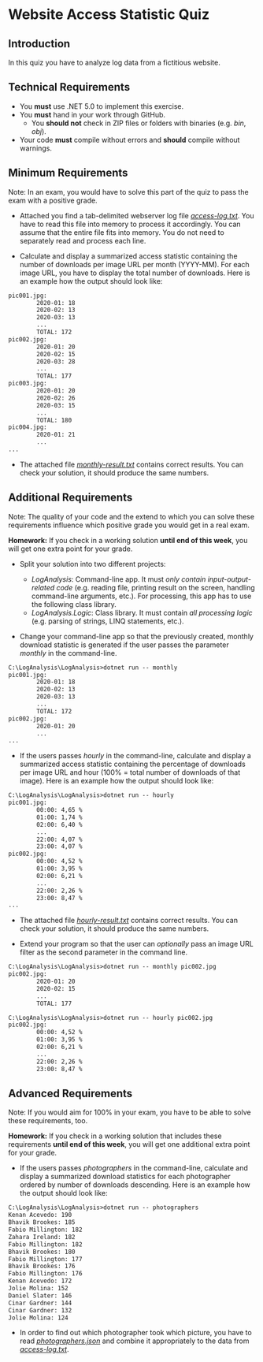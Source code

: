 # Website Access Statistic Quiz

## Introduction

In this quiz you have to analyze log data from a fictitious website.

## Technical Requirements

* You **must** use .NET 5.0 to implement this exercise.
* You **must** hand in your work through GitHub.
  * You **should not** check in ZIP files or folders with binaries (e.g. *bin*, *obj*).
* Your code **must** compile without errors and **should** compile without warnings.

## Minimum Requirements

Note: In an exam, you would have to solve this part of the quiz to pass the exam with a positive grade.

* Attached you find a tab-delimited webserver log file [*access-log.txt*](access-log.txt). You have to read this file into memory to process it accordingly. You can assume that the entire file fits into memory. You do not need to separately read and process each line.

* Calculate and display a summarized access statistic containing the number of downloads per image URL per month (YYYY-MM). For each image URL, you have to display the total number of downloads. Here is an example how the output should look like:

```txt
pic001.jpg:
        2020-01: 18
        2020-02: 13
        2020-03: 13
        ...
        TOTAL: 172
pic002.jpg:
        2020-01: 20
        2020-02: 15
        2020-03: 28
        ...
        TOTAL: 177
pic003.jpg:
        2020-01: 20
        2020-02: 26
        2020-03: 15
        ...
        TOTAL: 180
pic004.jpg:
        2020-01: 21
        ...
...
```

* The attached file [*monthly-result.txt*](monthly-result.txt) contains correct results. You can check your solution, it should produce the same numbers.

## Additional Requirements

Note: The quality of your code and the extend to which you can solve these requirements influence which positive grade you would get in a real exam.

**Homework:** If you check in a working solution **until end of this week**, you will get one extra point for your grade.

* Split your solution into two different projects:
  * *LogAnalysis*: Command-line app. It must *only contain input-output-related code* (e.g. reading file, printing result on the screen, handling command-line arguments, etc.). For processing, this app has to use the following class library.
  * *LogAnalysis.Logic*: Class library. It must contain *all processing logic* (e.g. parsing of strings, LINQ statements, etc.).

* Change your command-line app so that the previously created, monthly download statistic is generated if the user passes the parameter *monthly* in the command-line.

```txt
C:\LogAnalysis\LogAnalysis>dotnet run -- monthly
pic001.jpg:
        2020-01: 18
        2020-02: 13
        2020-03: 13
        ...
        TOTAL: 172
pic002.jpg:
        2020-01: 20
        ...
...
```

* If the users passes *hourly* in the command-line, calculate and display a summarized access statistic containing the percentage of downloads per image URL and hour (100% = total number of downloads of that image). Here is an example how the output should look like:

```txt
C:\LogAnalysis\LogAnalysis>dotnet run -- hourly
pic001.jpg:
        00:00: 4,65 %
        01:00: 1,74 %
        02:00: 6,40 %
        ...
        22:00: 4,07 %
        23:00: 4,07 %
pic002.jpg:
        00:00: 4,52 %
        01:00: 3,95 %
        02:00: 6,21 %
        ...
        22:00: 2,26 %
        23:00: 8,47 %
...
```

* The attached file [*hourly-result.txt*](hourly-result.txt) contains correct results. You can check your solution, it should produce the same numbers.

* Extend your program so that the user can *optionally* pass an image URL filter as the second parameter in the command line.

```txt
C:\LogAnalysis\LogAnalysis>dotnet run -- monthly pic002.jpg
pic002.jpg:
        2020-01: 20
        2020-02: 15
        ...
        TOTAL: 177

C:\LogAnalysis\LogAnalysis>dotnet run -- hourly pic002.jpg
pic002.jpg:
        00:00: 4,52 %
        01:00: 3,95 %
        02:00: 6,21 %
        ...
        22:00: 2,26 %
        23:00: 8,47 %
```

## Advanced Requirements

Note: If you would aim for 100% in your exam, you have to be able to solve these requirements, too.

**Homework:** If you check in a working solution that includes these requirements **until end of this week**, you will get one additional extra point for your grade.

* If the users passes *photographers* in the command-line, calculate and display a summarized download statistics for each photographer ordered by number of downloads descending. Here is an example how the output should look like:

```txt
C:\LogAnalysis\LogAnalysis>dotnet run -- photographers
Kenan Acevedo: 190
Bhavik Brookes: 185
Fabio Millington: 182
Zahara Ireland: 182
Fabio Millington: 182
Bhavik Brookes: 180
Fabio Millington: 177
Bhavik Brookes: 176
Fabio Millington: 176
Kenan Acevedo: 172
Jolie Molina: 152
Daniel Slater: 146
Cinar Gardner: 144
Cinar Gardner: 132
Jolie Molina: 124
```

* In order to find out which photographer took which picture, you have to read [*photographers.json*](photographers.json) and combine it appropriately to the data from [*access-log.txt*](access-log.txt).
